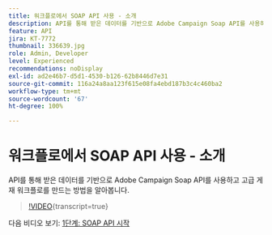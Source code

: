```yaml
---
title: 워크플로에서 SOAP API 사용 - 소개
description: API를 통해 받은 데이터를 기반으로 Adobe Campaign Soap API를 사용하고 고급 게재 워크플로를 만드는 방법을 알아봅니다.
feature: API
jira: KT-7772
thumbnail: 336639.jpg
role: Admin, Developer
level: Experienced
recommendations: noDisplay
exl-id: ad2e46b7-d5d1-4530-b126-62b8446d7e31
source-git-commit: 116a24a8aa123f615e08fa4ebd187b3c4c460ba2
workflow-type: tm+mt
source-wordcount: '67'
ht-degree: 100%

---
```


# 워크플로에서 SOAP API 사용 - 소개

API를 통해 받은 데이터를 기반으로 Adobe Campaign Soap API를 사용하고 고급 게재 워크플로를 만드는 방법을 알아봅니다.

>[!VIDEO](https://video.tv.adobe.com/v/336639?quality=12&learn=on){transcript=true}

다음 비디오 보기: [1단계: SOAP API 시작](/help/tutorial-use-soap-apis/get-started-with-soap-apis.md)
